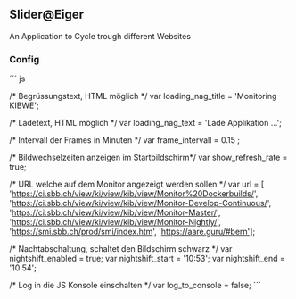 ## Slider@Eiger

An Application to Cycle trough different Websites

### Config

´´´ js

 /* Begrüssungstext, HTML möglich */
 var loading_nag_title = 'Monitoring KIBWE';

 /* Ladetext, HTML möglich */
 var loading_nag_text = 'Lade Applikation ...';

 /* Intervall der Frames in Minuten */
 var frame_intervall = 0.15  ;

 /* Bildwechselzeiten anzeigen im Startbildschirm*/
 var show_refresh_rate = true;

 /*  URL welche auf dem Monitor angezeigt werden sollen  */
 var url = [
 'https://ci.sbb.ch/view/ki/view/kib/view/Monitor%20Dockerbuilds/',
 'https://ci.sbb.ch/view/ki/view/kib/view/Monitor-Develop-Continuous/',
 'https://ci.sbb.ch/view/ki/view/kib/view/Monitor-Master/',
 'https://ci.sbb.ch/view/ki/view/kib/view/Monitor-Nightly/',
 'https://smi.sbb.ch/prod/smi/index.htm',
 'https://aare.guru/#bern'];

 /* Nachtabschaltung, schaltet den Bildschirm schwarz */
 var nightshift_enabled = true; 
 var nightshift_start = '10:53';
 var nightshift_end = '10:54';

 /* Log in die JS Konsole einschalten */
 var log_to_console = false;
´´´

